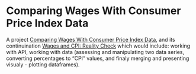 # Comparing Wages With Consumer Price Index Data

A project [Comparing Wages With Consumer Price Index Data](https://stories.thedataproject.net/docs/1-cpi_content/), and its continuination [Wages and CPI: Reality Check](https://stories.thedataproject.net/docs/2-check_bls_content/) which would include: working with API, working with data (assessing and manipulating two data series, converting percentages to “CPI” values, and finaly merging and presenting visualy - plotting dataframes).